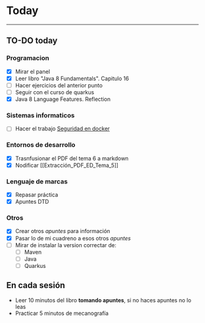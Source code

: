 # Today
---
## TO-DO today
### Programacion
- [x] Mirar el panel
- [x] Leer libro "Java 8 Fundamentals". Capitulo 16
- [ ] Hacer ejercicios del anterior punto
- [ ] Seguir con el curso de quarkus
- [x] Java 8 Language Features. Reflection
### Sistemas informaticos
- [ ] Hacer el trabajo [Seguridad en docker](https://classroom.google.com/c/MzQ1NTIyMzQwMDM3/a/NDkyODM4NTY5Mjg2/details)
### Entornos de desarrollo
- [x] Trasnfusionar el PDF del tema 6 a markdown
- [x] Nodificar [[Extracción_PDF_ED_Tema_5]]
### Lenguaje de marcas
- [x] Repasar práctica
- [x] Apuntes DTD
### Otros
- [x] Crear otros *apuntes* para información
- [x] Pasar lo de mi cuadreno a esos otros *apuntes*
- [ ] Mirar de instalar la version correctar de:
	- [ ] Maven
	- [ ] Java
	- [ ] Quarkus

## En cada sesión
- Leer 10 minutos del libro **tomando apuntes**, si no haces apuntes no lo leas
- Practicar 5 minutos de mecanografía